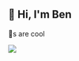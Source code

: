 ## 👋 Hi, I'm Ben

🦄s are cool

<a href="https://github.com/ben-z?tab=repositories">
  <picture>
    <source 
      srcset="https://github-readme-stats.vercel.app/api?username=ben-z&count_private=true&show_icons=true&theme=dark"
      media="(prefers-color-scheme: dark)"
    />
    <source
      srcset="https://github-readme-stats.vercel.app/api?username=ben-z&count_private=true&show_icons=true"
      media="(prefers-color-scheme: light), (prefers-color-scheme: no-preference)"
    />
    <img src="https://github-readme-stats.vercel.app/api?username=ben-z&count_private=true&show_icons=true" />
  </picture>
</a>
